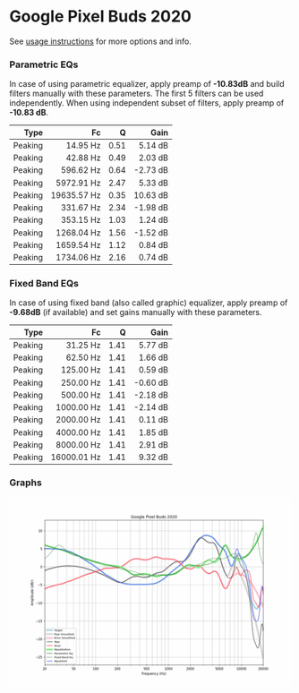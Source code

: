 # Google Pixel Buds 2020
See [usage instructions](https://github.com/jaakkopasanen/AutoEq#usage) for more options and info.

### Parametric EQs
In case of using parametric equalizer, apply preamp of **-10.83dB** and build filters manually
with these parameters. The first 5 filters can be used independently.
When using independent subset of filters, apply preamp of **-10.83 dB**.

| Type    | Fc          |    Q | Gain     |
|--------:|------------:|-----:|---------:|
| Peaking | 14.95 Hz    | 0.51 | 5.14 dB  |
| Peaking | 42.88 Hz    | 0.49 | 2.03 dB  |
| Peaking | 596.62 Hz   | 0.64 | -2.73 dB |
| Peaking | 5972.91 Hz  | 2.47 | 5.33 dB  |
| Peaking | 19635.57 Hz | 0.35 | 10.63 dB |
| Peaking | 331.67 Hz   | 2.34 | -1.98 dB |
| Peaking | 353.15 Hz   | 1.03 | 1.24 dB  |
| Peaking | 1268.04 Hz  | 1.56 | -1.52 dB |
| Peaking | 1659.54 Hz  | 1.12 | 0.84 dB  |
| Peaking | 1734.06 Hz  | 2.16 | 0.74 dB  |

### Fixed Band EQs
In case of using fixed band (also called graphic) equalizer, apply preamp of **-9.68dB**
(if available) and set gains manually with these parameters.

| Type    | Fc          |    Q | Gain     |
|--------:|------------:|-----:|---------:|
| Peaking | 31.25 Hz    | 1.41 | 5.77 dB  |
| Peaking | 62.50 Hz    | 1.41 | 1.66 dB  |
| Peaking | 125.00 Hz   | 1.41 | 0.59 dB  |
| Peaking | 250.00 Hz   | 1.41 | -0.60 dB |
| Peaking | 500.00 Hz   | 1.41 | -2.18 dB |
| Peaking | 1000.00 Hz  | 1.41 | -2.14 dB |
| Peaking | 2000.00 Hz  | 1.41 | 0.11 dB  |
| Peaking | 4000.00 Hz  | 1.41 | 1.85 dB  |
| Peaking | 8000.00 Hz  | 1.41 | 2.91 dB  |
| Peaking | 16000.01 Hz | 1.41 | 9.32 dB  |

### Graphs
![](./Google%20Pixel%20Buds%202020.png)